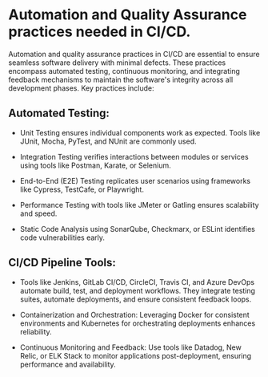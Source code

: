 #  Automation and Quality Assurance practices needed in CI/CD. 

Automation and quality assurance practices in CI/CD are essential to ensure seamless software delivery with minimal defects. These practices encompass automated testing, continuous monitoring, and integrating feedback mechanisms to maintain the software's integrity across all development phases. Key practices include:

##  Automated Testing:

- Unit Testing ensures individual components work as expected. Tools like JUnit, Mocha, PyTest, and NUnit are commonly used.

- Integration Testing verifies interactions between modules or services using tools like Postman, Karate, or Selenium.

- End-to-End (E2E) Testing replicates user scenarios using frameworks like Cypress, TestCafe, or Playwright.

- Performance Testing with tools like JMeter or Gatling ensures scalability and speed.

- Static Code Analysis using SonarQube, Checkmarx, or ESLint identifies code vulnerabilities early.

## CI/CD Pipeline Tools:

- Tools like Jenkins, GitLab CI/CD, CircleCI, Travis CI, and Azure DevOps automate build, test, and deployment workflows. They integrate testing suites, automate deployments, and ensure consistent feedback loops.

- Containerization and Orchestration: Leveraging Docker for consistent environments and Kubernetes for orchestrating deployments enhances reliability.

- Continuous Monitoring and Feedback: Use tools like Datadog, New Relic, or ELK Stack to monitor applications post-deployment, ensuring performance and availability.

